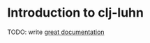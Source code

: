 # Introduction to clj-luhn

TODO: write [great documentation](http://jacobian.org/writing/what-to-write/)
